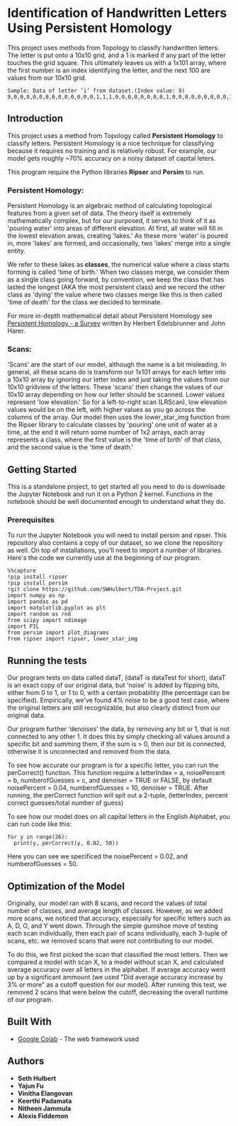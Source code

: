 # Identification of Handwritten Letters Using Persistent Homology

This project uses methods from Topology to classify handwritten letters. The letter is put onto a 10x10 grid, and a 1 is marked if any part of the letter touches the grid square. This ultimately leaves us with a 1x101 array, where the first number is an index identifying the letter, and the next 100 are values from our 10x10 grid.

```
Sample: Data of letter ‘i’ from dataset.(Index value: 9)
9,0,0,0,0,0,0,0,0,0,0,0,0,0,1,1,1,0,0,0,0,0,0,0,0,1,0,0,0,0,0,0,0,0,0,1,0,0,0,0,0,0,0,0,0,1,0,0,0,0,0,0,0,0,0,1,0,0,0,0,0,0,0,0,0,1,0,0,0,0,0,0,0,0,0,1,0,0,0,0,0,0,0,0,1,1,1,0,0,0,0,0,0,0,0,0,0,0,0,0,0
```

## Introduction
This project uses a method from Topology called **Persistent Homology** to classify letters. Persistent Homology is a nice technique for classifying because it requires no training and is relatively robust. For example, our model gets roughly ~70% accuracy on a noisy dataset of capital leters.

This program require the Python libraries **Ripser** and **Persim** to run.

### Persistent Homology:
Persistent Homology is an algebraic method of calculating topological features from a given set of data. The theory itself is extremely mathematically complex, but for our purposed, it serves to think of it as 'pouring water' into areas of different elevation. At first, all water will fill in the lowest elevation areas, creating 'lakes.' As these more 'water' is poured in, more 'lakes' are formed, and occasionally, two 'lakes' merge into a single entity.

We refer to these lakes as **classes**, the numerical value where a class starts forming is called 'time of birth.' When two classes merge, we consider them as a single class going forward, by convention, we keep the class that has lasted the longest (AKA the most persistent class) and we record the other class as 'dying' the value where two classes merge like this is then called 'time of death' for the class we decided to terminate.

For more in-depth mathematical detail about Persistent Homology see [Persistent Homology - a Survey](https://www.maths.ed.ac.uk/~v1ranick/papers/edelhare.pdf) written by Herbert Edelsbrunner and John Harer.

### Scans:
'Scans' are the start of our model, although the name is a bit misleading. In general, all these scans do is transform our 1x101 arrays for each letter into a 10x10 array by ignoring our letter index and just taking the values from our 10x10 gridview of the letters. These 'scans' then change the values of our 10x10 array depending on how our letter should be scanned. Lower values represent 'low elevation.' So for a left-to-right scan (LRScan), low elevation values would be on the left, with higher values as you go across the columns of the array. Our model then uses the lower_star_img function from the Ripser library to calculate classes by 'pouring' one unit of water at a time, at the end it will return some number of 1x2 arrays, each array represents a class, where the first value is the 'time of birth' of that class, and the second value is the 'time of death.'

## Getting Started

This is a standalone project, to get started all you need to do is downloade the Jupyter Notebook and run it on a Python 2 kernel. Functions in the notebook should be well documented enough to understand what they do.

### Prerequisites

To run the Jupyter Notebook you will need to install persim and ripser. This repository also contains a copy of our dataset, so we clone the repository as well. On top of installations, you'll need to import a number of libraries. Here's the code we currently use at the beginning of our program.

```
%%capture
!pip install ripser
!pip install persim
!git clone https://github.com/SWHulbert/TDA-Project.git
import numpy as np
import pandas as pd
import matplotlib.pyplot as plt
import random as rnd
from scipy import ndimage
import PIL
from persim import plot_diagrams
from ripser import ripser, lower_star_img
```

## Running the tests

Our program tests on data called dataT, (dataT is dataTest for short), dataT is an exact copy of our original data, but 'noise' is added by flipping bits, either from 0 to 1, or 1 to 0, with a certain probability (the percentage can be specified). Empirically, we've found 4% noise to be a good test case, where the original letters are still recognizable, but also clearly distinct from our original data.

Our program further 'denoises' the data, by removing any bit or 1, that is not connected to any other 1. It does this by simply checking all values around a specific bit and summing them, if the sum is > 0, then our bit is connected, otherwise it is unconnected and removed from the data.

To see how accurate our program is for a specific letter, you can run the perCorrect() function. This function require a letterIndex = a, noisePercent = b, numberofGuesses = c, and denoiser = TRUE or FALSE, by default noisePercent = 0.04, numberofGuesses = 10, denoiser = TRUE. After running, the perCorrect function will spit out a 2-tuple, (letterIndex, percent correct guesses/total number of guess)

To see how our model does on all capital letters in the English Alphabet, you can run code like this:

```
for y in range(26):
  print(y, perCorrect(y, 0.02, 50))
```

Here you can see we specificed the noisePercent = 0.02, and numberofGuesses = 50.

## Optimization of the Model

Originally, our model ran with 8 scans, and record the values of total number of classes, and average length of classes. However, as we added more scans, we noticed that accuracy, especially for specific letters such as A, D, O, and Y went down. Through the simple gumshoe move of testing each scan individually, then each pair of scans individually, each 3-tuple of scans, etc. we removed scans that were not contributing to our model.

To do this, we first picked the scan that classified the most letters. Then we compared a model with scan X, to a model without scan X, and calculated average accuracy over all letters in the alphabet. If average accuracy went up by a significant ammount (we used "Did average accuracy increase by 3% or more" as a cutoff question for our model). After running this test, we removed 2 scans that were below the cutoff, decreasing the overall runtime of our program.

## Built With

* [Google Colab](https://colab.research.google.com/notebooks/welcome.ipynb) - The web framework used

## Authors

* **Seth Hulbert**
* **Yajun Fu**
* **Vinitha Elangovan**
* **Keerthi Padamata**
* **Nitheen Jammula**
* **Alexis Fiddemon**
